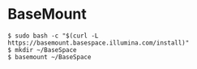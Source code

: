 # BaseMount


```
$ sudo bash -c "$(curl -L https://basemount.basespace.illumina.com/install)"
$ mkdir ~/BaseSpace
$ basemount ~/BaseSpace
```
